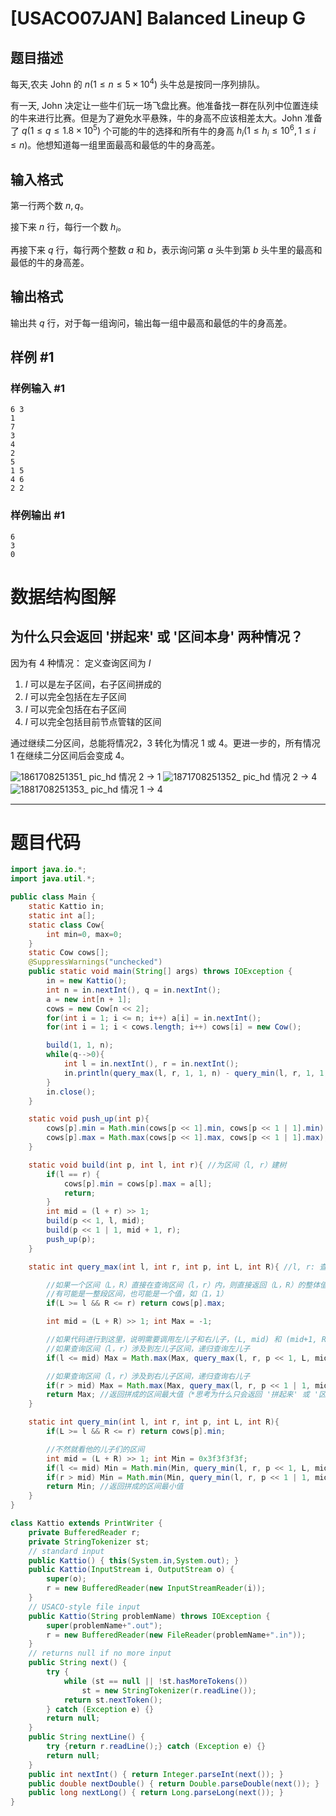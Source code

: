 # [USACO07JAN] Balanced Lineup G

## 题目描述

每天,农夫 John 的 $n(1\le n\le 5\times 10^4)$ 头牛总是按同一序列排队。

有一天, John 决定让一些牛们玩一场飞盘比赛。他准备找一群在队列中位置连续的牛来进行比赛。但是为了避免水平悬殊，牛的身高不应该相差太大。John 准备了 $q(1\le q\le 1.8\times10^5)$ 个可能的牛的选择和所有牛的身高 $h_i(1\le h_i\le 10^6,1\le i\le n)$。他想知道每一组里面最高和最低的牛的身高差。

## 输入格式

第一行两个数 $n,q$。

接下来 $n$ 行，每行一个数 $h_i$。

再接下来 $q$ 行，每行两个整数 $a$ 和 $b$，表示询问第 $a$ 头牛到第 $b$ 头牛里的最高和最低的牛的身高差。

## 输出格式

输出共 $q$ 行，对于每一组询问，输出每一组中最高和最低的牛的身高差。

## 样例 #1

### 样例输入 #1

```
6 3
1
7
3
4
2
5
1 5
4 6
2 2
```

### 样例输出 #1

```
6
3
0
```
# 数据结构图解

## 为什么只会返回 '拼起来' 或 '区间本身' 两种情况？
因为有 4 种情况：
定义查询区间为 $I$
1. $I$ 可以是左子区间，右子区间拼成的
2. $I$ 可以完全包括在左子区间
3. $I$ 可以完全包括在右子区间
4. $I$ 可以完全包括目前节点管辖的区间

通过继续二分区间，总能将情况2，3 转化为情况 1 或 4。更进一步的，所有情况 1 在继续二分区间后会变成 4。

![1861708251351_ pic_hd](https://github.com/Outlast18363/the_archive/assets/108510344/7a47ec49-64c4-4dcb-ba63-1417f9ede076)
情况 2 -> 1
![1871708251352_ pic_hd](https://github.com/Outlast18363/the_archive/assets/108510344/3cc1a1bc-63b7-4419-b986-574283b3ef69)
情况 2 -> 4
![1881708251353_ pic_hd](https://github.com/Outlast18363/the_archive/assets/108510344/6cced00d-e65f-4d07-9f25-cbe9861f0071)
情况 1 -> 4

---
# 题目代码
```java
import java.io.*;
import java.util.*;

public class Main {
    static Kattio in;
    static int a[];
    static class Cow{
        int min=0, max=0;
    }
    static Cow cows[];
    @SuppressWarnings("unchecked")
    public static void main(String[] args) throws IOException {
        in = new Kattio();
        int n = in.nextInt(), q = in.nextInt();
        a = new int[n + 1];
        cows = new Cow[n << 2];
        for(int i = 1; i <= n; i++) a[i] = in.nextInt();
        for(int i = 1; i < cows.length; i++) cows[i] = new Cow();

        build(1, 1, n);
        while(q-->0){
            int l = in.nextInt(), r = in.nextInt();
            in.println(query_max(l, r, 1, 1, n) - query_min(l, r, 1, 1, n));
        }
        in.close();
    }

    static void push_up(int p){
        cows[p].min = Math.min(cows[p << 1].min, cows[p << 1 | 1].min);
        cows[p].max = Math.max(cows[p << 1].max, cows[p << 1 | 1].max);
    }

    static void build(int p, int l, int r){ //为区间（l, r）建树
        if(l == r) {
            cows[p].min = cows[p].max = a[l];
            return;
        }
        int mid = (l + r) >> 1;
        build(p << 1, l, mid);
        build(p << 1 | 1, mid + 1, r);
        push_up(p);
    }

    static int query_max(int l, int r, int p, int L, int R){ //l, r: 查询区间，p: id， L, R：节点管辖区间

        //如果一个区间（L，R）直接在查询区间（l，r）内，则直接返回（L，R）的整体值
        //有可能是一整段区间，也可能是一个值，如（1，1）
        if(L >= l && R <= r) return cows[p].max;

        int mid = (L + R) >> 1; int Max = -1;

        //如果代码进行到这里，说明需要调用左儿子和右儿子，(L, mid) 和 (mid+1, R)
        //如果查询区间（l，r）涉及到左儿子区间，递归查询左儿子
        if(l <= mid) Max = Math.max(Max, query_max(l, r, p << 1, L, mid));

        //如果查询区间（l，r）涉及到右儿子区间，递归查询右儿子
        if(r > mid) Max = Math.max(Max, query_max(l, r, p << 1 | 1, mid + 1, R));
        return Max; //返回拼成的区间最大值（*思考为什么只会返回 '拼起来' 或 '区间本身' 两种情况）
    }

    static int query_min(int l, int r, int p, int L, int R){
        if(L >= l && R <= r) return cows[p].min;

        //不然就看他的儿子们的区间
        int mid = (L + R) >> 1; int Min = 0x3f3f3f3f;
        if(l <= mid) Min = Math.min(Min, query_min(l, r, p << 1, L, mid));
        if(r > mid) Min = Math.min(Min, query_min(l, r, p << 1 | 1, mid + 1, R));
        return Min; //返回拼成的区间最小值
    }
}

class Kattio extends PrintWriter {
    private BufferedReader r;
    private StringTokenizer st;
    // standard input
    public Kattio() { this(System.in,System.out); }
    public Kattio(InputStream i, OutputStream o) {
        super(o);
        r = new BufferedReader(new InputStreamReader(i));
    }
    // USACO-style file input
    public Kattio(String problemName) throws IOException {
        super(problemName+".out");
        r = new BufferedReader(new FileReader(problemName+".in"));
    }
    // returns null if no more input
    public String next() {
        try {
            while (st == null || !st.hasMoreTokens())
                st = new StringTokenizer(r.readLine());
            return st.nextToken();
        } catch (Exception e) {}
        return null;
    }
    public String nextLine() {
        try {return r.readLine();} catch (Exception e) {}
        return null;
    }
    public int nextInt() { return Integer.parseInt(next()); }
    public double nextDouble() { return Double.parseDouble(next()); }
    public long nextLong() { return Long.parseLong(next()); }
}
```
